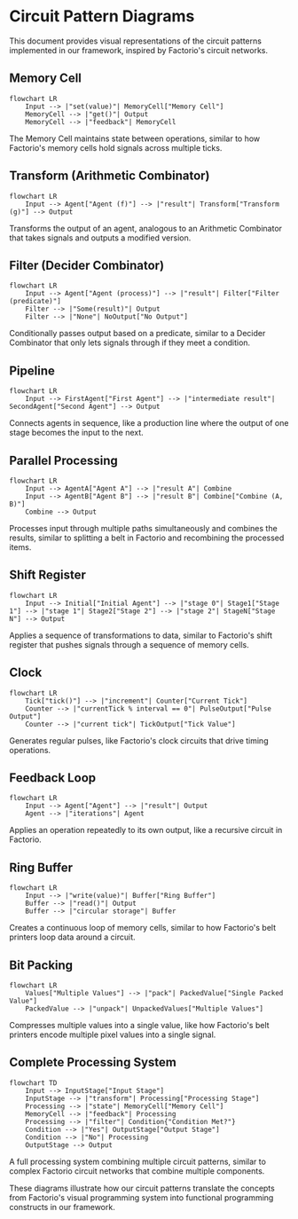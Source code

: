 # Circuit Pattern Diagrams

This document provides visual representations of the circuit patterns implemented in our framework, inspired by Factorio's circuit networks.

## Memory Cell

```mermaid
flowchart LR
    Input --> |"set(value)"| MemoryCell["Memory Cell"]
    MemoryCell --> |"get()"| Output
    MemoryCell --> |"feedback"| MemoryCell
```

The Memory Cell maintains state between operations, similar to how Factorio's memory cells hold signals across multiple ticks.

## Transform (Arithmetic Combinator)

```mermaid
flowchart LR
    Input --> Agent["Agent (f)"] --> |"result"| Transform["Transform (g)"] --> Output
```

Transforms the output of an agent, analogous to an Arithmetic Combinator that takes signals and outputs a modified version.

## Filter (Decider Combinator)

```mermaid
flowchart LR
    Input --> Agent["Agent (process)"] --> |"result"| Filter["Filter (predicate)"]
    Filter --> |"Some(result)"| Output
    Filter --> |"None"| NoOutput["No Output"]
```

Conditionally passes output based on a predicate, similar to a Decider Combinator that only lets signals through if they meet a condition.

## Pipeline

```mermaid
flowchart LR
    Input --> FirstAgent["First Agent"] --> |"intermediate result"| SecondAgent["Second Agent"] --> Output
```

Connects agents in sequence, like a production line where the output of one stage becomes the input to the next.

## Parallel Processing

```mermaid
flowchart LR
    Input --> AgentA["Agent A"] --> |"result A"| Combine
    Input --> AgentB["Agent B"] --> |"result B"| Combine["Combine (A, B)"]
    Combine --> Output
```

Processes input through multiple paths simultaneously and combines the results, similar to splitting a belt in Factorio and recombining the processed items.

## Shift Register

```mermaid
flowchart LR
    Input --> Initial["Initial Agent"] --> |"stage 0"| Stage1["Stage 1"] --> |"stage 1"| Stage2["Stage 2"] --> |"stage 2"| StageN["Stage N"] --> Output
```

Applies a sequence of transformations to data, similar to Factorio's shift register that pushes signals through a sequence of memory cells.

## Clock

```mermaid
flowchart LR
    Tick["tick()"] --> |"increment"| Counter["Current Tick"] 
    Counter --> |"currentTick % interval == 0"| PulseOutput["Pulse Output"]
    Counter --> |"current tick"| TickOutput["Tick Value"]
```

Generates regular pulses, like Factorio's clock circuits that drive timing operations.

## Feedback Loop

```mermaid
flowchart LR
    Input --> Agent["Agent"] --> |"result"| Output
    Agent --> |"iterations"| Agent
```

Applies an operation repeatedly to its own output, like a recursive circuit in Factorio.

## Ring Buffer

```mermaid
flowchart LR
    Input --> |"write(value)"| Buffer["Ring Buffer"] 
    Buffer --> |"read()"| Output
    Buffer --> |"circular storage"| Buffer
```

Creates a continuous loop of memory cells, similar to how Factorio's belt printers loop data around a circuit.

## Bit Packing

```mermaid
flowchart LR
    Values["Multiple Values"] --> |"pack"| PackedValue["Single Packed Value"]
    PackedValue --> |"unpack"| UnpackedValues["Multiple Values"]
```

Compresses multiple values into a single value, like how Factorio's belt printers encode multiple pixel values into a single signal.

## Complete Processing System

```mermaid
flowchart TD
    Input --> InputStage["Input Stage"]
    InputStage --> |"transform"| Processing["Processing Stage"]
    Processing --> |"state"| MemoryCell["Memory Cell"]
    MemoryCell --> |"feedback"| Processing
    Processing --> |"filter"| Condition{"Condition Met?"}
    Condition --> |"Yes"| OutputStage["Output Stage"]
    Condition --> |"No"| Processing
    OutputStage --> Output
```

A full processing system combining multiple circuit patterns, similar to complex Factorio circuit networks that combine multiple components.

These diagrams illustrate how our circuit patterns translate the concepts from Factorio's visual programming system into functional programming constructs in our framework.